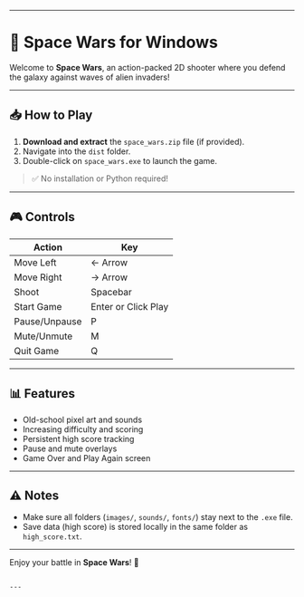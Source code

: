 
---

# 🚀 Space Wars for Windows

Welcome to **Space Wars**, an action-packed 2D shooter where you defend the galaxy against waves of alien invaders!

---

## 📥 How to Play

1. **Download and extract** the `space_wars.zip` file (if provided).
2. Navigate into the `dist` folder.
3. Double-click on `space_wars.exe` to launch the game.

> ✅ No installation or Python required!

---

## 🎮 Controls

| Action         | Key             |
|----------------|-----------------|
| Move Left      | ← Arrow         |
| Move Right     | → Arrow         |
| Shoot          | Spacebar        |
| Start Game     | Enter or Click Play |
| Pause/Unpause  | P               |
| Mute/Unmute    | M               |
| Quit Game      | Q               |

---

## 📊 Features

- Old-school pixel art and sounds
- Increasing difficulty and scoring
- Persistent high score tracking
- Pause and mute overlays
- Game Over and Play Again screen

---

## ⚠️ Notes

- Make sure all folders (`images/`, `sounds/`, `fonts/`) stay next to the `.exe` file.
- Save data (high score) is stored locally in the same folder as `high_score.txt`.

---

Enjoy your battle in **Space Wars**! 👾
```

---

